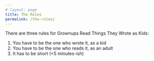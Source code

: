 ```yaml
---
# layout: page
title: The Rules
permalink: /the-rules/
---
```


There are three rules for Grownups Read Things They Wrote as Kids:

1. You have to be the one who wrote it, as a kid
2. You have to be the one who reads it, as an adult
3. It has to be short (<5 minutes-ish)